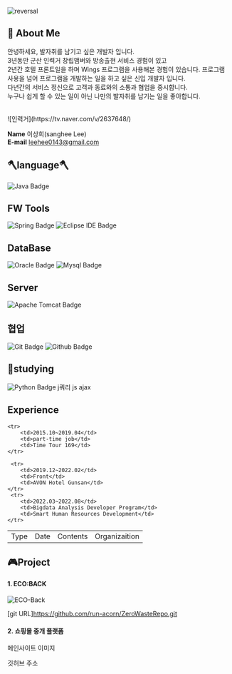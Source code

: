 ![reversal](https://capsule-render.vercel.app/api?type=wave&reversal=true&color=1A0F14&height=105&section=footer&text=%20LeeSangHee&fontColor=bc5e00&fontSize=70)

## 🙂 About Me 

안녕하세요, 발자취를 남기고 싶은 개발자 입니다.  
3년동안 군산 인력거 창립맴버와 방송출현 서비스 경험이 있고  
2년간 호텔 프론트일을 하며 Wings 프로그램을 사용해본 경험이 있습니다.
프로그램 사용을 넘어 프로그램을 개발하는 일을 하고 싶은 신입 개발자 입니다.  
다년간의 서비스 정신으로 고객과 동료와의 소통과 협업을 중시합니다.  
누구나 쉽게 할 수 있는 일이 아닌 나만의 발자취를 남기는 일을 좋아합니다.

<br>
![인력거](https://tv.naver.com/v/2637648/)

<strong>Name</strong> <span>이상희(sanghee Lee)</span><br>
<strong>E-mail</strong> <span>leehee0143@gmail.com</span>
<br>



## 🪓language🪓
![Java Badge](https://img.shields.io/badge/Java-007396?&style=flat-square&logo=Java&logoColor=white)
## FW Tools
![Spring Badge](https://img.shields.io/badge/Spring-6DB33F?&style=flat-square&logo=Spring&logoColor=white)
![Eclipse IDE Badge](https://img.shields.io/badge/Eclipse_IDE-2C2255?&style=flat-square&logo=EclipseIDE&logoColor=white)
## DataBase
![Oracle Badge](https://img.shields.io/badge/Oracle-F80000?style=flat-square&logo=Oracle&logoColor=white)
![Mysql Badge](https://img.shields.io/badge/Mysql-4479A1?style=flat-square&logo=Mysql&logoColor=white)
## Server
![Apache Tomcat Badge](https://img.shields.io/badge/Apache_Tomcat-F8DC75?style=flat-square&logo=ApacheTomcat&logoColor=black)
## 협업
![Git Badge](https://img.shields.io/badge/Git-F05032?style=flat-square&logo=Git&logoColor=white)
![Github Badge](https://img.shields.io/badge/GitHub-181717?style=flat-square&logo=GitHub&logoColor=white)


## 📖studying
![Python Badge](https://img.shields.io/badge/Python-3776AB?style=flat-square&logo=Python&logoColor=white)
j쿼리 js ajax

## Experience

<table>
    <tr>
        <td>Type</td>
        <td>Date</td>
        <td>Contents</td>
        <td>Organizaition</td>
    </tr>
    
    <tr>
        <td>2015.10~2019.04</td>
        <td>part-time job</td>
        <td>Time Tour 169</td>
    </tr>
    
     <tr>
        <td>2019.12~2022.02</td>
        <td>Front</td>
        <td>AVON Hotel Gunsan</td>
    </tr>
     <tr>
        <td>2022.03~2022.08</td>
        <td>Bigdata Analysis Developer Program</td>
        <td>Smart Human Resources Development</td>
    </tr>
</table>

## 🎮Project

#### 1. ECO:BACK
![ECO-Back](https://user-images.githubusercontent.com/89288838/183897523-4c4ef604-4b75-4eb9-83bf-e580a02a9813.png)

[git URL]https://github.com/run-acorn/ZeroWasteRepo.git


#### 2. 쇼핑몰 중개 플랫폼
메인사이트 이미지 

깃허브 주소
